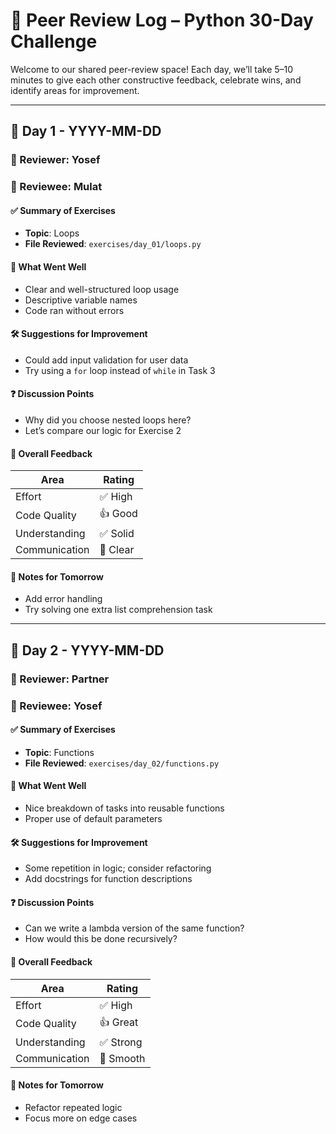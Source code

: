 # 🤝 Peer Review Log – Python 30-Day Challenge

Welcome to our shared peer-review space! Each day, we’ll take 5–10 minutes to give each other constructive feedback, celebrate wins, and identify areas for improvement.

---

## 📆 Day 1 - YYYY-MM-DD

### 👤 Reviewer: Yosef  
### 👤 Reviewee: Mulat

#### ✅ Summary of Exercises
- **Topic**: Loops
- **File Reviewed**: `exercises/day_01/loops.py`

#### 🌟 What Went Well
- Clear and well-structured loop usage
- Descriptive variable names
- Code ran without errors

#### 🛠️ Suggestions for Improvement
- Could add input validation for user data
- Try using a `for` loop instead of `while` in Task 3

#### ❓ Discussion Points
- Why did you choose nested loops here?
- Let’s compare our logic for Exercise 2

#### 🔁 Overall Feedback
| Area           | Rating     |
|----------------|------------|
| Effort         | ✅ High    |
| Code Quality   | 👍 Good    |
| Understanding  | ✅ Solid   |
| Communication  | 💬 Clear   |

#### 📌 Notes for Tomorrow
- Add error handling
- Try solving one extra list comprehension task

---

## 📆 Day 2 - YYYY-MM-DD

### 👤 Reviewer: Partner  
### 👤 Reviewee: Yosef

#### ✅ Summary of Exercises
- **Topic**: Functions
- **File Reviewed**: `exercises/day_02/functions.py`

#### 🌟 What Went Well
- Nice breakdown of tasks into reusable functions
- Proper use of default parameters

#### 🛠️ Suggestions for Improvement
- Some repetition in logic; consider refactoring
- Add docstrings for function descriptions

#### ❓ Discussion Points
- Can we write a lambda version of the same function?
- How would this be done recursively?

#### 🔁 Overall Feedback
| Area           | Rating     |
|----------------|------------|
| Effort         | ✅ High    |
| Code Quality   | 👍 Great   |
| Understanding  | ✅ Strong  |
| Communication  | 💬 Smooth  |

#### 📌 Notes for Tomorrow
- Refactor repeated logic
- Focus more on edge cases
